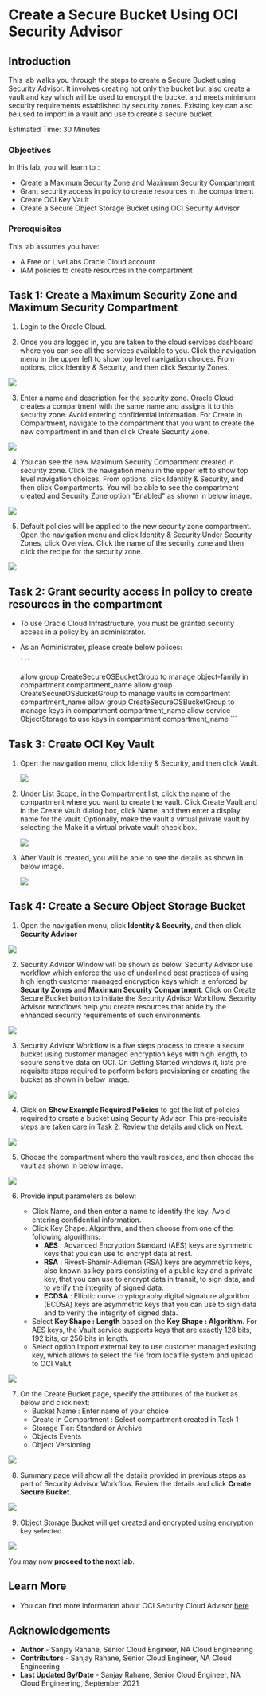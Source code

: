 # Create a Secure Bucket Using OCI Security Advisor

## Introduction

This lab walks you through the steps to create a Secure Bucket using Security Advisor. It involves creating not only the bucket but also create a vault and key which will be used to encrypt the bucket and meets minimum security requirements established by security zones. Existing key can also be used to import in a vault and use to create a secure bucket.

Estimated Time:  30 Minutes



### Objectives
In this lab, you will learn to :
* Create a Maximum Security Zone and Maximum Security Compartment
* Grant security access in policy to create resources in the compartment
* Create OCI Key Vault
* Create a Secure Object Storage Bucket using OCI Security Advisor

### Prerequisites  

This lab assumes you have:
- A Free or LiveLabs Oracle Cloud account
- IAM policies to create resources in the compartment


##  Task 1: Create a Maximum Security Zone and Maximum Security Compartment

1. Login to the Oracle Cloud.

2. Once you are logged in, you are taken to the cloud services dashboard where you can see all the services available to you. Click the navigation menu in the upper left to show top level navigation choices. From options, click Identity & Security, and then click Security Zones.
 
  ![](./images/image1.png " ")

3. Enter a name and description for the security zone.
    Oracle Cloud creates a compartment  with the same name and assigns it to this security zone.
    Avoid entering confidential information.
    For Create in Compartment, navigate to the compartment that you want to create the new compartment in and then click Create Security Zone.

  ![](./images/image2.png " ")

4. You can see the new Maximum Security Compartment created in security zone. 
    Click the navigation menu in the upper left to show top level navigation choices. From options, click Identity & Security, and then click Compartments. You will be able to see the compartment created and Security Zone option "Enabled" as shown in below image.

  ![](./images/image3.png " ")

5. Default policies will be applied to the new security zone compartment. Open the navigation menu and click Identity & Security.Under Security Zones, click Overview. Click the name of the security zone and then click the recipe for the security zone.

  ![](./images/image4.png " ")


##  Task 2: Grant security access in policy to create resources in the compartment

- To use Oracle Cloud Infrastructure, you must be granted security access in a policy  by an administrator.
- As an Administrator, please create below polices:
 
      ```
  <copy>
  allow group CreateSecureOSBucketGroup to manage object-family in compartment compartment_name
  allow group CreateSecureOSBucketGroup to manage vaults in compartment compartment_name
  allow group CreateSecureOSBucketGroup to manage keys in compartment compartment_name
  allow service ObjectStorage to use keys in compartment compartment_name
  </copy>
      ```  

##  Task 3: Create OCI Key Vault

1. Open the navigation menu, click Identity & Security, and then click Vault.

    ![](./images/image5.png " ")

2. Under List Scope, in the Compartment list, click the name of the compartment where you want to create the vault.
    Click Create Vault and in the Create Vault dialog box, click Name, and then enter a display name for the vault.
    Optionally, make the vault a virtual private vault by selecting the Make it a virtual private vault check box.

    ![](./images/image6.png " ")

3. After Vault is created, you will be able to see the details as shown in below image.

    ![](./images/image7.png " ")





##  Task 4: Create a Secure Object Storage Bucket

1. Open the navigation menu, click **Identity & Security**, and then click **Security Advisor**

  ![](./images/bucket-image1.png " ")

2. Security Advisor Window will be shown as below. Security Advisor use workflow which enforce the use of underlined best practices of using high length customer managed encryption keys which is enforced by **Security Zones** and **Maximum Security Compartment**. Click on Create Secure Bucket button to initiate the Security Advisor Workflow. Security Advisor workflows help you create resources that abide by the enhanced security requirements of such environments.

  ![](./images/bucket-image2.png " ")

3. Security Advisor Workflow is a five steps process to create a secure bucket using customer managed encryption keys with high length, to secure sensitive data on OCI. On Getting Started windows it, lists pre-requisite steps required to perform before provisioning or creating the bucket as shown in below image.

  ![](./images/bucket-image9.png " ")

4. Click on **Show Example Required Policies** to get the list of policies required to create a bucket using Security Advisor.
This pre-requisite steps are taken care in Task 2. Review the details and click on Next.

  ![](./images/bucket-image3.png " ")

5. Choose the compartment where the vault resides, and then choose the vault as shown in below image.

  ![](./images/bucket-image4.png " ")

6. Provide input parameters as below:

    * Click Name, and then enter a name to identify the key. Avoid entering confidential information.
    * Click Key Shape: Algorithm, and then choose from one of the following algorithms:
        * **AES** : Advanced Encryption Standard (AES) keys are symmetric keys that you can use to encrypt data at rest.
        * **RSA** : Rivest-Shamir-Adleman (RSA) keys are asymmetric keys, also known as key pairs consisting of a public key and a private key, that you can use to encrypt data in transit, to sign data, and to verify the integrity of signed data.
        * **ECDSA** :  Elliptic curve cryptography digital signature algorithm (ECDSA) keys are asymmetric keys that you can use to sign data and to verify the integrity of signed data.
    * Select **Key Shape : Length** based on the **Key Shape : Algorithm**. For AES keys, the Vault service supports keys that are exactly 128 bits, 192 bits, or 256 bits in length.
    * Select option Import external key to use customer managed existing key, which allows to select the file from localfile system and upload to OCI Valut.

  ![](./images/bucket-image5.png " ")

7. On the Create Bucket page, specify the attributes of the bucket as below and click next:
    * Bucket Name : Enter name of your choice
    * Create in Compartment : Select compartment created in Task 1
    * Storage Tier: Standard or Archive
    * Objects Events
    * Object Versioning

  ![](./images/bucket-image6.png " ")

8. Summary page will show all the details provided in previous steps as part of Security Advisor Workflow. Review the details and click **Create Secure Bucket**.

  ![](./images/bucket-image7.png " ")

9. Object Storage Bucket will get created and encrypted using encryption key selected.

  ![](./images/bucket-image8.png " ")

You may now **proceed to the next lab**.

## Learn More
- You can find more information about OCI Security Cloud Advisor [here](https://docs.oracle.com/en-us/iaas/Content/SecurityAdvisor/Concepts/securityadvisoroverview.htm)


## Acknowledgements
* **Author** - Sanjay Rahane, Senior Cloud Engineer, NA Cloud Engineering
* **Contributors** -  Sanjay Rahane, Senior Cloud Engineer, NA Cloud Engineering
* **Last Updated By/Date** - Sanjay Rahane, Senior Cloud Engineer, NA Cloud Engineering, September 2021